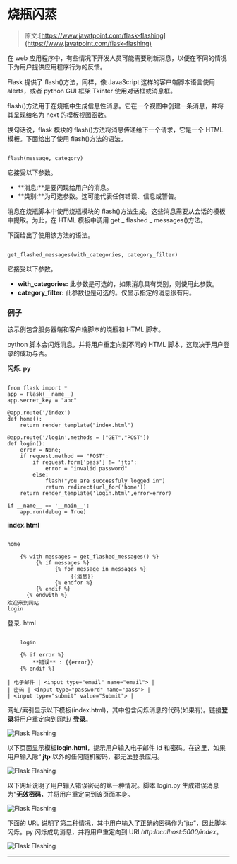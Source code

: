# 烧瓶闪蒸

> 原文:[https://www.javatpoint.com/flask-flashing](https://www.javatpoint.com/flask-flashing)

在 web 应用程序中，有些情况下开发人员可能需要刷新消息，以便在不同的情况下为用户提供应用程序行为的反馈。

Flask 提供了 flash()方法，同样，像 JavaScript 这样的客户端脚本语言使用 alerts，或者 python GUI 框架 Tkinter 使用对话框或消息框。

flash()方法用于在烧瓶中生成信息性消息。它在一个视图中创建一条消息，并将其呈现给名为 next 的模板视图函数。

换句话说，flask 模块的 flash()方法将消息传递给下一个请求，它是一个 HTML 模板。下面给出了使用 flash()方法的语法。

```

flash(message, category) 

```

它接受以下参数。

*   **消息:**是要闪现给用户的消息。
*   **类别:**为可选参数。这可能代表任何错误、信息或警告。

消息在烧瓶脚本中使用烧瓶模块的 flash()方法生成。这些消息需要从会话的模板中提取。为此，在 HTML 模板中调用 get _ flashed _ messages()方法。

下面给出了使用该方法的语法。

```

get_flashed_messages(with_categories, category_filter)

```

它接受以下参数。

*   **with_categories:** 此参数是可选的，如果消息具有类别，则使用此参数。
*   **category_filter:** 此参数也是可选的。仅显示指定的消息很有用。

### 例子

该示例包含服务器端和客户端脚本的烧瓶和 HTML 脚本。

python 脚本会闪烁消息，并将用户重定向到不同的 HTML 脚本，这取决于用户登录的成功与否。

**闪烁. py**

```

from flask import *
app = Flask(__name__)
app.secret_key = "abc"

@app.route('/index')
def home():
	return render_template("index.html")

@app.route('/login',methods = ["GET","POST"])
def login():
	error = None;
	if request.method == "POST":
		if request.form['pass'] != 'jtp':
			error = "invalid password"
		else:
			flash("you are successfuly logged in")
			return redirect(url_for('home'))
	return render_template('login.html',error=error)

if __name__ == '__main__':
	app.run(debug = True)

```

**index.html**

```

home

	{% with messages = get_flashed_messages() %}
         {% if messages %}
               {% for message in messages %}
               		{{消息}}
               {% endfor %}
         {% endif %}
      {% endwith %}
欢迎来到网站
login

```

登录. html

```

	login

	{% if error %}
		**错误** : {{error}}
	{% endif %}

| 电子邮件 | <input type="email" name="email"> |
| 密码 | <input type="password" name="pass"> |
| <input type="submit" value="Submit"> |

```

网址/索引显示以下模板(index.html)，其中包含闪烁消息的代码(如果有)。链接**登录**将用户重定向到网址/ **登录**。

![Flask Flashing](../Images/ebdf75828eb07c255670d6cb3cd27c06.png)

以下页面显示模板**login.html**，提示用户输入电子邮件 id 和密码。在这里，如果用户输入除“ **jtp** 以外的任何随机密码，都无法登录应用。

![Flask Flashing](../Images/0ae9693bc145d7a8d568b15030bb8052.png)

以下网址说明了用户输入错误密码的第一种情况。脚本 login.py 生成错误消息为“**无效密码**，并将用户重定向到该页面本身。

![Flask Flashing](../Images/59bda9a17eeacd2108f05db2dfde14c2.png)

下面的 URL 说明了第二种情况，其中用户输入了正确的密码作为“jtp”，因此脚本闪烁。py 闪烁成功消息，并将用户重定向到 URL*http:localhost:5000/index*。

![Flask Flashing](../Images/ef0000489cbf7b158914d2c971a80962.png)

* * *